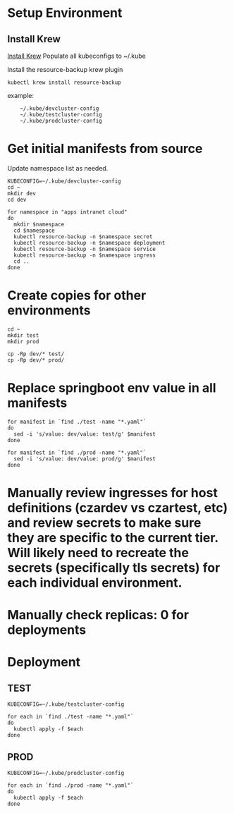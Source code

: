 # Setup Environment
## Install Krew
[Install Krew](https://krew.sigs.k8s.io/docs/user-guide/setup/install/)
Populate all kubeconfigs to ~/.kube

Install the resource-backup krew plugin
```shell
kubectl krew install resource-backup
```

example:

```
    ~/.kube/devcluster-config
    ~/.kube/testcluster-config
    ~/.kube/prodcluster-config
```

# Get initial manifests from source
Update namespace list as needed. 
```shell
KUBECONFIG=~/.kube/devcluster-config
cd ~
mkdir dev
cd dev

for namespace in "apps intranet cloud"
do
  mkdir $namespace
  cd $namespace
  kubectl resource-backup -n $namespace secret
  kubectl resource-backup -n $namespace deployment
  kubectl resource-backup -n $namespace service
  kubectl resource-backup -n $namespace ingress
  cd ..
done
```

# Create copies for other environments
```shell
cd ~
mkdir test
mkdir prod

cp -Rp dev/* test/
cp -Rp dev/* prod/
```

# Replace springboot env value in all manifests
```shell
for manifest in `find ./test -name "*.yaml"`
do
  sed -i 's/value: dev/value: test/g' $manifest
done

for manifest in `find ./prod -name "*.yaml"`
  sed -i 's/value: dev/value: prod/g' $manifest
done
```

# Manually review ingresses for host definitions (czardev vs czartest, etc) and review secrets to make sure they are specific to the current tier.  Will likely need to recreate the secrets (specifically tls secrets) for each individual environment.

# Manually check replicas: 0 for deployments

# Deployment
## TEST
```shell
KUBECONFIG=~/.kube/testcluster-config

for each in `find ./test -name "*.yaml"`
do
  kubectl apply -f $each
done
```

## PROD
```shell
KUBECONFIG=~/.kube/prodcluster-config

for each in `find ./prod -name "*.yaml"`
do
  kubectl apply -f $each
done
```
